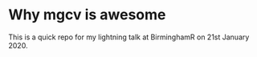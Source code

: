 
<!-- README.md is generated from README.Rmd. Please edit that file -->

# Why mgcv is awesome

<!-- badges: start -->

<!-- badges: end -->

This is a quick repo for my lightning talk at BirminghamR on 21st
January 2020.
